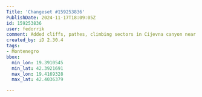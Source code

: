 ```yaml
---
Title: 'Changeset #159253836'
PublishDate: 2024-11-17T18:09:05Z
id: 159253836
user: fedorrik
comment: Added cliffs, pathes, climbing sectors in Cijevna canyon near Podgorica
created_by: iD 2.30.4
tags:
- Montenegro
bbox:
  min_lon: 19.3910545
  min_lat: 42.3921691
  max_lon: 19.4169328
  max_lat: 42.4036379

---
```

